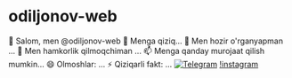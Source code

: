 # odiljonov-web
👋 Salom, men @odiljonov-web
👀 Menga qiziq...
🌱 Men hozir o'rganyapman ...
💞️ Men hamkorlik qilmoqchiman ...
📫 Menga qanday murojaat qilish mumkin...
😄 Olmoshlar: ...
⚡ Qiziqarli fakt: ...
[![Telegram](https://img.shields.io/badge/@odiljonov_n-2CA5E0?style=flat-square&logo=telegram&logoColor=white&link=https://https://t.me/odiljonov_n)](https://t.me/odiljonov_n) 
[!instagram](https://www.instagram.com/odiljonov__n/#)
